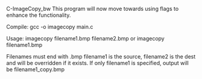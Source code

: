 C-ImageCopy_bw
This program will now move towards using flags to enhance the functionality.

Compile: gcc -o imagecopy main.c

Usage:
imagecopy filename1.bmp filename2.bmp
or 
imagecopy filename1.bmp

Filenames must end with .bmp
filename1 is the source, filename2 is the dest and will be overridden if it exists.
If only filename1 is specified, output will be filename1_copy.bmp

